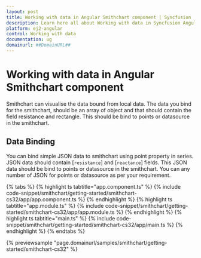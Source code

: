 ```yaml
---
layout: post
title: Working with data in Angular Smithchart component | Syncfusion
description: Learn here all about Working with data in Syncfusion Angular Smithchart component of Syncfusion Essential JS 2 and more.
platform: ej2-angular
control: Working with data 
documentation: ug
domainurl: ##DomainURL##
---
```


# Working with data in Angular Smithchart component

Smithchart can visualise the data bound from local data. The data you bind for the smithchart, should be an array of object and that should contain the field resistance and rectangle. This should be bind to points or datasource in the smithchart.

## Data Binding

You can bind simple JSON data to smithchart using point property in series. JSON data should contain [`resistance`] and [`reactance`] fields. This JSON data should be bind to points or datasource in the smithchart. You can any number of JSON for points or datasource as per your requirement.

{% tabs %}
{% highlight ts tabtitle="app.component.ts" %}
{% include code-snippet/smithchart/getting-started/smithchart-cs32/app/app.component.ts %}
{% endhighlight %}
{% highlight ts tabtitle="app.module.ts" %}
{% include code-snippet/smithchart/getting-started/smithchart-cs32/app/app.module.ts %}
{% endhighlight %}
{% highlight ts tabtitle="main.ts" %}
{% include code-snippet/smithchart/getting-started/smithchart-cs32/app/main.ts %}
{% endhighlight %}
{% endtabs %}
  
{% previewsample "page.domainurl/samples/smithchart/getting-started/smithchart-cs32" %}